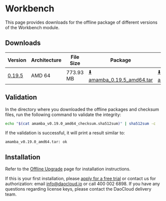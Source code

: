 # Workbench

This page provides downloads for the offline package of different versions of the  Workbench module.

## Downloads

| Version      | Architecture | File Size | Package   | Checksum File    | Updated Date |
| ------ | ------------ | --------- | ---------------- | ------------ | ------------ |
| [0.19.5](../../amamba/intro/release-notes.md) | AMD 64       | 773.93 MB  | [:arrow_down: amamba_0.19.5_amd64.tar](https://qiniu-download-public.daocloud.io/DaoCloud_Enterprise/amamba_0.19.5_amd64.tar) | [:arrow_down: amamba_0.19.5_amd64_checksum.sha512sum](https://qiniu-download-public.daocloud.io/DaoCloud_Enterprise/amamba_0.19.5_amd64_checksum.sha512sum) | 2023-08-30   |

## Validation

In the directory where you downloaded the offline packages and checksum files,
run the following command to validate the integrity:

```sh
echo "$(cat amamba_v0.19.0_amd64_checksum.sha512sum)" | sha512sum -c
```

If the validation is successful, it will print a result similar to:

```none
amamba_v0.19.0_amd64.tar: ok
```

## Installation

Refer to the [Offline Upgrade](../../amamba/offline-upgrade.md) page for installation instructions.

If this is your first installation, please [apply for a free trial](../../dce/license0.md)
or contact us for authorization: email info@daocloud.io or call 400 002 6898.
If you have any questions regarding license keys, please contact the DaoCloud delivery team.
